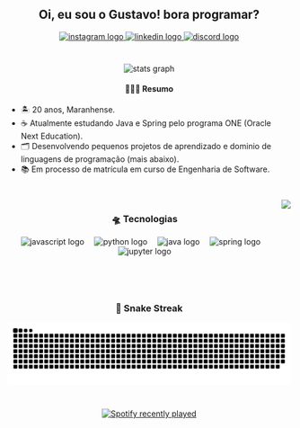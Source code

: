<h2 align="center">Oi, eu sou o Gustavo! bora programar?</h2>
<div align="center">
  <a href="https://www.instagram.com/yo.melloo/" target="_blank">
    <img src="https://img.shields.io/static/v1?message=Instagram&logo=instagram&label=&color=E4405F&logoColor=white&labelColor=&style=for-the-badge" height="28" alt="instagram logo"  />
  </a>
  <a href="https://www.linkedin.com/in/omelodev/" target="_blank">
    <img src="https://img.shields.io/static/v1?message=LinkedIn&logo=linkedin&label=&color=0077B5&logoColor=white&labelColor=&style=for-the-badge" height="28" alt="linkedin logo"  />
  </a>
  <a href="https://discord.gg/XaVsjeZgdC" target="_blank">
    <img src="https://img.shields.io/static/v1?message=Discord&logo=discord&label=&color=7289DA&logoColor=white&labelColor=&style=for-the-badge" height="28" alt="discord logo"  />
  </a>
</div>


###

<br clear="both">

<div align="center">
  <img src="https://github-readme-stats.vercel.app/api?username=yo-melloo&hide_title=true&hide_rank=false&show_icons=true&include_all_commits=true&count_private=true&disable_animations=false&theme=merko&locale=pt-br&hide_border=false&custom_title=Ranking" height="150" alt="stats graph"  />

<h4>👨🏽‍💻 Resumo</h4>
<div align="center">
    <ul align="left">
    <li>🏝️ 20 anos, Maranhense.</li>
    <li>☕ Atualmente estudando Java e Spring pelo programa ONE (Oracle Next Education).</li>  
    <li>🗂️ Desenvolvendo pequenos projetos de aprendizado e dominio de linguagens de programação (mais abaixo).</li>  
    <li>📚 Em processo de matrícula em curso de Engenharia de Software.</li>
    </ul>
  </div>
</div>

###

<br clear="both">

  <img align="right" height="160" src="https://giffiles.alphacoders.com/153/15328.gif"  /> 

###

<div align="center">
  <h3> 🛸 Tecnologias </h3>
  <img src="https://skillicons.dev/icons?i=js" height="40" alt="javascript logo"  />
  <img width="10" />
  <img src="https://skillicons.dev/icons?i=py" height="40" alt="python logo"  />
  <img width="10" />
  <img src="https://skillicons.dev/icons?i=java" height="40" alt="java logo"  />
  <img width="10" />
  <img src="https://skillicons.dev/icons?i=spring" height="40" alt="spring logo"  />
  <img width="10" />
  <img src="https://cdn.jsdelivr.net/gh/devicons/devicon/icons/jupyter/jupyter-original.svg" height="40" alt="jupyter logo"  />
</div>

###

<br clear="both">

<h3 align="center">🐍 Snake Streak</h3>
<img src="https://raw.githubusercontent.com/yo-melloo/yo-melloo/output/snake.svg" alt="Snake animation" />

###

<br clear="both">

<div align="center">
  <a href="https://open.spotify.com/user/31j7nc6bab2vij5y2jgu7ksm7nfm">
    <img src="https://spotify-recently-played-readme.vercel.app/api?user=31j7nc6bab2vij5y2jgu7ksm7nfm&count=2&unique=true" alt="Spotify recently played"  />
  </a>
</div>

###

